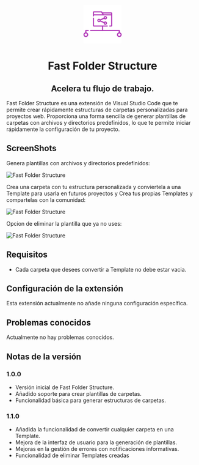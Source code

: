 <div align="center">

<img src="./images/icon-theme-light.png" alt='Fast Folder Structure logo' height=100/>

# Fast Folder Structure
 Acelera tu flujo de trabajo.
---
<div align="left">

Fast Folder Structure es una extensión de Visual Studio Code que te permite crear rápidamente estructuras de carpetas personalizadas para proyectos web. Proporciona una forma sencilla de generar plantillas de carpetas con archivos y directorios predefinidos, lo que te permite iniciar rápidamente la configuración de tu proyecto.

## ScreenShots

Genera plantillas con archivos y directorios predefinidos:

![Fast Folder Structure](images/createTemplate.gif)

Crea una carpeta con tu estructura personalizada y conviertela a una Template para usarla en futuros proyectos y Crea tus propias Templates y compartelas con la comunidad:

![Fast Folder Structure](images/convertToTemplate.gif)

Opcion de eliminar la plantilla que ya no uses:

![Fast Folder Structure](images/removeTemplate.gif)



## Requisitos
- Cada carpeta que desees convertir a Template no debe estar vacia.

## Configuración de la extensión

Esta extensión actualmente no añade ninguna configuración específica.

## Problemas conocidos

Actualmente no hay problemas conocidos.

## Notas de la versión

### 1.0.0

- Versión inicial de Fast Folder Structure.
- Añadido soporte para crear plantillas de carpetas.
- Funcionalidad básica para generar estructuras de carpetas.

### 1.1.0

- Añadida la funcionalidad de convertir cualquier carpeta en una Template.
- Mejora de la interfaz de usuario para la generación de plantillas.
- Mejoras en la gestión de errores con notificaciones informativas.
- Funcionalidad de eliminar Templates creadas

